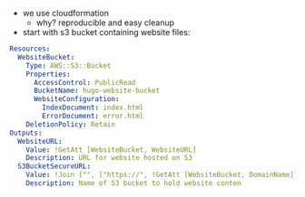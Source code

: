 - we use cloudformation
  - why? reproducible and easy cleanup
- start with s3 bucket containing website files:

```yaml
Resources:
  WebsiteBucket:
    Type: AWS::S3::Bucket
    Properties:
      AccessControl: PublicRead
      BucketName: hugo-website-bucket
      WebsiteConfiguration:
        IndexDocument: index.html
        ErrorDocument: error.html
    DeletionPolicy: Retain
Outputs:
  WebsiteURL:
    Value: !GetAtt [WebsiteBucket, WebsiteURL]
    Description: URL for website hosted on S3
  S3BucketSecureURL:
    Value: !Join ["", ["https://", !GetAtt [WebsiteBucket, DomainName]]]
    Description: Name of S3 bucket to hold website conten
```

